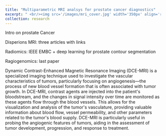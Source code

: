 ```yaml
---
title: "Multiparametric MRI analsys for prostate cancer diagnostics"
excerpt: " <br/><img src='/images/mri_cover.jpg' width='350px' align='right'> Prostate cancer is the second most common and one of the most lethal forms of cancer in western men. Timely and accurate diagnosis is crucial. Multiparametric MRI is currently the recommended imaging modality for prostate cancer. However, it is not sufficiently accurate to replace systematic biopsies. In this line of research, we combine model-driven approaches for feature extraction with data-driven appraoches for optimal classification, with the goal of improving prostate cancer diagnostics."
collection: research
---
```


Intro on prostate Cancer

Disperions MRI: three articles with links

Radiomics: IEEE EMBC + deep learning for prostate contour segmentation

Ragiogenomics: last paper


Dynamic Contrast-Enhanced Magnetic Resonance Imaging (DCE-MRI) is a specialized imaging technique used to investigate the vascular characteristics of tumors, particularly focusing on angiogenesis—the process of new blood vessel formation that is often associated with tumor growth. In DCE-MRI, contrast agents are injected into the patient's bloodstream, and the changes in signal intensity over time are monitored as these agents flow through the blood vessels. This allows for the visualization and analysis of the tumor's vasculature, providing valuable information about blood flow, vessel permeability, and other parameters related to the tumor's blood supply. DCE-MRI is particularly useful in probing the angiogenic features of tumors, aiding in the assessment of tumor development, progression, and response to treatment.

<!-- ![description image](/images/name_image.ext "Optional title"){: .align-right width="300px"} -->
